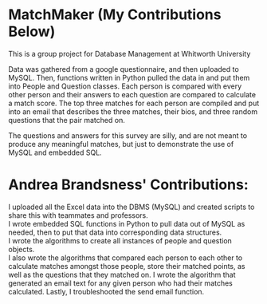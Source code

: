 # MatchMaker (My Contributions Below)
This is a group project for Database Management at Whitworth University

Data was gathered from a google questionnaire, and then uploaded to MySQL. Then, functions written in Python pulled the data in and put them into People and Question classes.  Each person is compared with every other person and their answers to each question are compared to calculate a match score.  The top three matches for each person are compiled and put into an email that describes the three matches, their bios, and three random questions that the pair matched on.

The questions and answers for this survey are silly, and are not meant to produce any meaningful matches, but just to demonstrate the use of MySQL and embedded SQL.

# Andrea Brandsness' Contributions:
I uploaded all the Excel data into the DBMS (MySQL) and created scripts to share this with teammates and professors.  
I wrote embedded SQL functions in Python to pull data out of MySQL as needed, then to put that data into corresponding data structures.  
I wrote the algorithms to create all instances of people and question objects.  
I also wrote the algorithms that compared each person to each other to calculate matches amongst those people, store their matched points, as well as the questions that they matched on.
I wrote the algorithm that generated an email text for any given person who had their matches calculated.
Lastly, I troubleshooted the send email function.
